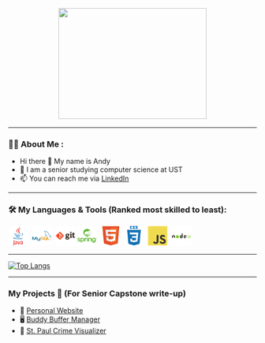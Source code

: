<div align="center">
  <img src="https://media.giphy.com/media/dWesBcTLavkZuG35MI/giphy.gif" width="300" height="225"/>
</div>

---

### :man_technologist: About Me :
- Hi there 👋 My name is Andy
- 🏫 I am a senior studying computer science at UST
- 📫 You can reach me via [LinkedIn](https://www.linkedin.com/in/andyvphan/)
---
### :hammer_and_wrench: My Languages & Tools (Ranked most skilled to least):
<div>
  <img src="https://github.com/devicons/devicon/blob/master/icons/java/java-original-wordmark.svg" title="Java" alt="Java" width="40" height="40"/>&nbsp;
  <img src="https://github.com/devicons/devicon/blob/master/icons/mysql/mysql-original-wordmark.svg" title="MySQL"  alt="MySQL" width="40" height="40"/>&nbsp;
  <img src="https://github.com/devicons/devicon/blob/master/icons/git/git-original-wordmark.svg" title="Git" **alt="Git" width="40" height="40"/>
  <img src="https://github.com/devicons/devicon/blob/master/icons/spring/spring-original-wordmark.svg" title="Spring" alt="Spring" width="40" height="40"/>&nbsp;
  <img src="https://github.com/devicons/devicon/blob/master/icons/html5/html5-original.svg" title="HTML5" alt="HTML" width="40" height="40"/>&nbsp;
  <img src="https://github.com/devicons/devicon/blob/master/icons/css3/css3-plain-wordmark.svg"  title="CSS3" alt="CSS" width="40" height="40"/>&nbsp;
  <img src="https://github.com/devicons/devicon/blob/master/icons/javascript/javascript-original.svg" title="JavaScript" alt="JavaScript" width="40" height="40"/>&nbsp;
  <img src="https://github.com/devicons/devicon/blob/master/icons/nodejs/nodejs-original-wordmark.svg" title="NodeJS" alt="NodeJS" width="40" height="40"/>&nbsp;
</div>

---

[![Top Langs](https://github-readme-stats.vercel.app/api/top-langs/?username=AVuPhan&layout=compact&theme=vision-friendly-dark)](https://github.com/anuraghazra/github-readme-stats)

---
### My Projects 🗻 (For Senior Capstone write-up)
- 👨 [Personal Website](https://github.com/AVuPhan/Personal-Website)
- 🖥️ [Buddy Buffer Manager](https://github.com/AVuPhan/CISC310)
- 🔫 [St. Paul Crime Visualizer](https://github.com/AVuPhan/RESTful-API)
